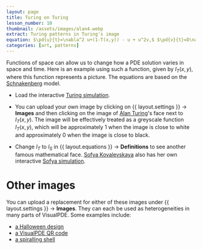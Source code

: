 ```yaml
---
layout: page
title: Turing on Turing
lesson_number: 10
thumbnail: /assets/images/alan4.webp
extract: Turing patterns in Turing's image
equation: $\pd{u}{t}=\nabla^2 u+(1-T(x,y)) - u + u^2v,$ $\pd{v}{t}=D\nabla^2v+ 1 - u^2v$
categories: [art, patterns]
---
```

Functions of space can allow us to change how a PDE solution varies in space and time. Here is an example using such a function, given by $I_T(x,y)$, where this function represents a picture. The equations are based on the [Schnakenberg](/mathematical-biology/schnakenberg) model.

* Load the interactive [Turing simulation](/sim/?preset=Alan). 

* You can upload your own image by clicking on <span class='click_sequence'>{{ layout.settings }} → **Images** </span> and then clicking on the image of [Alan Turing](https://en.wikipedia.org/wiki/Alan_Turing)'s face next to $I_T(x,y)$. The image will be effectively treated as a greyscale function $I_T(x,y)$, which will be approximately 1 when the image is close to white and approximately 0 when the image is close to black.

* Change $I_T$ to $I_S$ in <span class='click_sequence'>{{ layout.equations }} → **Definitions** </span> to see another famous mathematical face. [Sofya Kovalevskaya](https://en.wikipedia.org/wiki/Sofya_Kovalevskaya) also has her own interactive [Sofya simulation](/sim/?preset=Sofya).

# Other images

You can upload a replacement for either of these images under <span class='click_sequence'>{{ layout.settings }} → **Images**.</span> They can each be used as heterogeneities in many parts of VisualPDE. Some examples include:

* [a Halloween design](/sim/?preset=Jack)
* [a VisualPDE QR code](/sim/?preset=QR)
* [a spiralling shell](/sim/?preset=shell)
